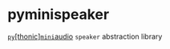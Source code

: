 # pyminispeaker
[`py`[thonic]`mini`audio](https://github.com/irmen/pyminiaudio) `speaker` abstraction library

